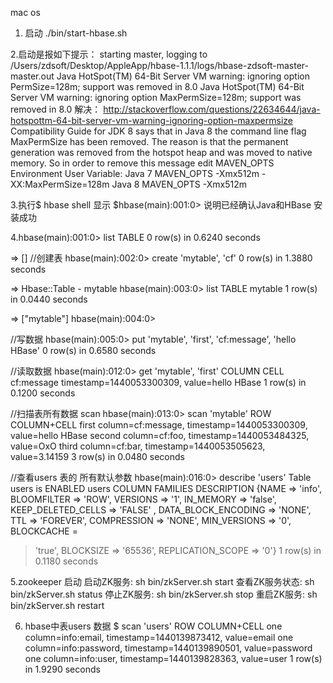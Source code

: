 mac os
1. 启动
./bin/start-hbase.sh

2.启动是报如下提示：
starting master, logging to /Users/zdsoft/Desktop/AppleApp/hbase-1.1.1/logs/hbase-zdsoft-master-master.out
Java HotSpot(TM) 64-Bit Server VM warning: ignoring option PermSize=128m; support was removed in 8.0
Java HotSpot(TM) 64-Bit Server VM warning: ignoring option MaxPermSize=128m; support was removed in 8.0
解决：
http://stackoverflow.com/questions/22634644/java-hotspottm-64-bit-server-vm-warning-ignoring-option-maxpermsize
Compatibility Guide for JDK 8 says that in Java 8 the command line flag MaxPermSize has been removed.
The reason is that the permanent generation was removed from the hotspot heap and was moved to native memory.
So in order to remove this message edit MAVEN_OPTS Environment User Variable:
Java 7
MAVEN_OPTS -Xmx512m -XX:MaxPermSize=128m
Java 8
MAVEN_OPTS -Xmx512m

3.执行$ hbase shell
显示 $hbase(main):001:0> 说明已经确认Java和HBase 安装成功

4.hbase(main):001:0> list
  TABLE
  0 row(s) in 0.6240 seconds

  => []
  //创建表
  hbase(main):002:0> create 'mytable', 'cf'
  0 row(s) in 1.3880 seconds

  => Hbase::Table - mytable
  hbase(main):003:0> list
  TABLE
  mytable
  1 row(s) in 0.0440 seconds

  => ["mytable"]
  hbase(main):004:0>

  //写数据
  hbase(main):005:0> put 'mytable', 'first', 'cf:message', 'hello HBase'
  0 row(s) in 0.6580 seconds

  //读取数据
  hbase(main):012:0> get 'mytable', 'first'
  COLUMN                      CELL
   cf:message                 timestamp=1440053300309, value=hello HBase
  1 row(s) in 0.1200 seconds

  //扫描表所有数据 scan
  hbase(main):013:0> scan 'mytable'
  ROW                         COLUMN+CELL
  first                      column=cf:message, timestamp=1440053300309, value=hello HBase
  second                     column=cf:foo, timestamp=1440053484325, value=OxO
  third                      column=cf:bar, timestamp=1440053505623, value=3.14159
  3 row(s) in 0.0480 seconds

  //查看users 表的 所有默认参数
  hbase(main):016:0> describe 'users'
  Table users is ENABLED
  users
  COLUMN FAMILIES DESCRIPTION
  {NAME => 'info', BLOOMFILTER => 'ROW', VERSIONS => '1', IN_MEMORY => 'false', KEEP_DELETED_CELLS => 'FALSE'
  , DATA_BLOCK_ENCODING => 'NONE', TTL => 'FOREVER', COMPRESSION => 'NONE', MIN_VERSIONS => '0', BLOCKCACHE =
  > 'true', BLOCKSIZE => '65536', REPLICATION_SCOPE => '0'}
  1 row(s) in 0.1180 seconds

5.zookeeper 启动
  启动ZK服务:       sh bin/zkServer.sh start
  查看ZK服务状态: sh bin/zkServer.sh status
  停止ZK服务:       sh bin/zkServer.sh stop
  重启ZK服务:       sh bin/zkServer.sh restart

  6. hbase中表users 数据
  $ scan 'users'
  ROW                                COLUMN+CELL
   one                               column=info:email, timestamp=1440139873412, value=email
   one                               column=info:password, timestamp=1440139890501, value=password
   one                               column=info:user, timestamp=1440139828363, value=user
  1 row(s) in 1.9290 seconds
